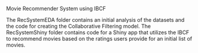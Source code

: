 Movie Recommender System using IBCF

The RecSystemEDA folder contains an initial analysis of the datasets and the code for creating the Collaborative Filtering model.
The RecSystemShiny folder contains code for a Shiny app that utilizes the IBCF to recommend movies based on the ratings users provide for an initial list of movies.
